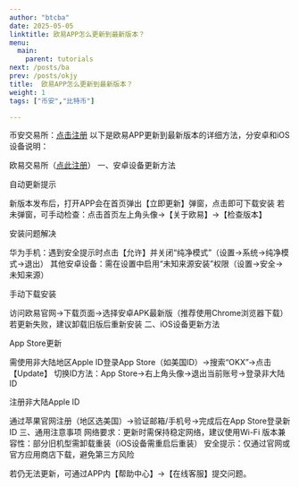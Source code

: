 ```yaml
---
author: "btcba"
date: 2025-05-05
linktitle: 欧易APP怎么更新到最新版本？
menu:
  main:
    parent: tutorials
next: /posts/ba
prev: /posts/okjy
title:  欧易APP怎么更新到最新版本？
weight: 1
tags: ["币安","比特币"]

---
```

币安交易所：[点击注册](https://www.binance.com/join?ref=UKNXKQAK)
以下是欧易APP更新到最新版本的详细方法，分安卓和iOS设备说明：

欧易交易所（[点此注册](https://okx.com/join/1912474)）
一、安卓设备更新方法

自动更新提示‌

新版本发布后，打开APP会在首页弹出【立即更新】弹窗，点击即可下载安装
若未弹窗，可手动检查：点击首页左上角头像→【关于欧易】→【检查版本】

安装问题解决‌

华为手机‌：遇到安全提示时点击【允许】并关闭“纯净模式”（设置→系统→纯净模式→退出）
其他安卓设备‌：需在设置中启用“未知来源安装”权限（设置→安全→未知来源）

手动下载安装‌

访问欧易官网→下载页面→选择安卓APK最新版（推荐使用Chrome浏览器下载）
若更新失败，建议卸载旧版后重新安装
二、iOS设备更新方法

App Store更新‌

需使用‌非大陆地区Apple ID‌登录App Store（如美国ID）→搜索“OKX”→点击【Update】
切换ID方法：App Store→右上角头像→退出当前账号→登录非大陆ID

注册非大陆Apple ID‌

通过苹果官网注册（地区选美国）→验证邮箱/手机号→完成后在App Store登录新ID
三、通用注意事项
网络要求‌：更新时需保持稳定网络，建议使用Wi-Fi
版本兼容性‌：部分旧机型需卸载重装（iOS设备需重启后重装）
安全提示‌：仅通过官网或官方应用商店下载，避免第三方风险

若仍无法更新，可通过APP内【帮助中心】→【在线客服】提交问题。